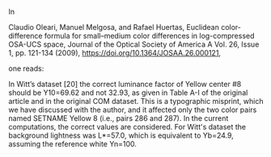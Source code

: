 In

Claudio Oleari, Manuel Melgosa, and Rafael Huertas,
Euclidean color-difference formula for small–medium color differences in log-compressed
OSA-UCS space,
Journal of the Optical Society of America A Vol. 26, Issue 1, pp. 121-134 (2009),
https://doi.org/10.1364/JOSAA.26.000121,

one reads:

In Witt’s dataset [20] the correct luminance factor of Yellow center #8 should be
Y10=69.62 and not 32.93, as given in Table A-I of the original article and in the
original COM dataset. This is a typographic misprint, which we have discussed with the
author, and it affected only the two color pairs named SETNAME Yellow 8 (i.e., pairs
286 and 287). In the current computations, the correct values are considered. For
Witt's dataset the background lightness was L\*=57.0, which is equivalent to Yb=24.9,
assuming the reference white Yn=100.
